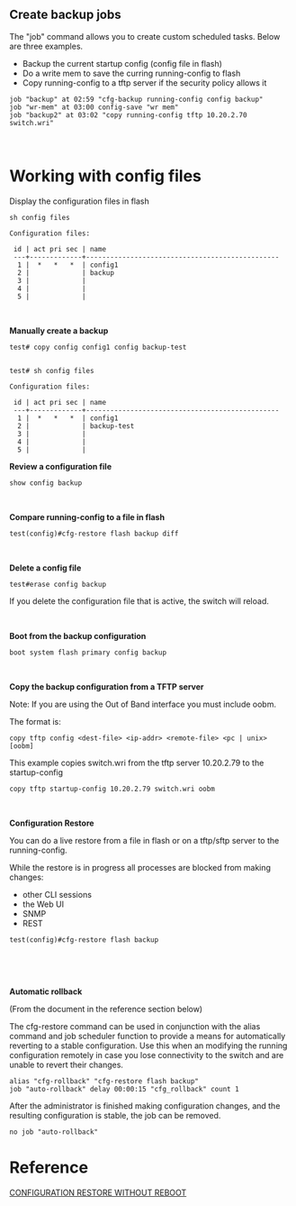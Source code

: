 ## Create backup jobs
The "job" command allows you to create custom scheduled tasks. Below are three examples.

* Backup the current startup config (config file in flash)
* Do a write mem to save the curring running-config to flash
* Copy running-config to a tftp server if the security policy allows it

```
job "backup" at 02:59 "cfg-backup running-config config backup"
job "wr-mem" at 03:00 config-save "wr mem"
job "backup2" at 03:02 "copy running-config tftp 10.20.2.70 switch.wri"
```
<p>&nbsp;</p>

# Working with config files
Display the configuration files in flash

```
sh config files

Configuration files:

 id | act pri sec | name
 ---+-------------+------------------------------------------------
  1 |  *   *   *  | config1
  2 |             | backup
  3 |             | 
  4 |             | 
  5 |             | 
```
<p>&nbsp;</p>

**Manually create a backup**
```
test# copy config config1 config backup-test


test# sh config files

Configuration files:

 id | act pri sec | name
 ---+-------------+------------------------------------------------
  1 |  *   *   *  | config1
  2 |             | backup-test
  3 |             |
  4 |             |
  5 |             |
```

**Review a configuration file**

`
show config backup
`
<p>&nbsp;</p>

**Compare running-config to a file in flash**

`
test(config)#cfg-restore flash backup diff 
`

<p>&nbsp;</p>

**Delete a config file**

```
test#erase config backup
```

If you delete the configuration file that is active, the switch will reload.

<p>&nbsp;</p>

**Boot from the backup configuration**

`
boot system flash primary config backup
`
<p>&nbsp;</p>

**Copy the backup configuration from a TFTP server**

Note: If you are using the Out of Band interface you must include oobm.

The format is: 

`
copy tftp config <dest-file> <ip-addr> <remote-file> <pc | unix> [oobm]
`

This example copies switch.wri from the tftp server 10.20.2.79 to the startup-config

`
copy tftp startup-config 10.20.2.79 switch.wri oobm
`

<p>&nbsp;</p>

**Configuration Restore**

You can do a live restore from a file in flash or on a tftp/sftp server to the running-config. 

While the restore is in progress all processes are blocked from making changes:

* other CLI sessions
* the Web UI
* SNMP
* REST


`test(config)#cfg-restore flash backup
`

<p>&nbsp;</p>
<p>&nbsp;</p>

**Automatic  rollback**

(From the document in the reference section below)

The cfg-restore command can be used in conjunction with the alias command and job scheduler function to provide a means for automatically reverting to a stable configuration. Use this when an modifying the running configuration remotely in case you lose connectivity to the switch and are unable to revert their changes.

```
alias "cfg-rollback" "cfg-restore flash backup"
job "auto-rollback" delay 00:00:15 "cfg_rollback" count 1
```

After the administrator is finished making configuration changes, and the resulting configuration is stable, the job can be removed.

`
no job "auto-rollback"
`



# Reference

[CONFIGURATION RESTORE WITHOUT REBOOT](https://higherlogicdownload.s3.amazonaws.com/HPE/MigratedAssets/Config_Restore_without_Reboot.pdf)
